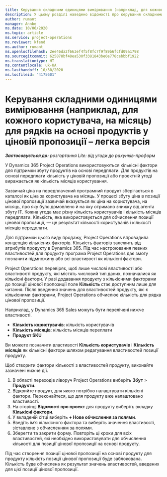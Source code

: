 ```yaml
---
title: Керування складними одиницями вимірювання (наприклад, для кожного користувача, на місяць) для рядків на основі продуктів у ціновій пропозиції – легка версія
description: У цьому розділі наведено відомості про керування складними одиницями вимірювання для позицій цінових пропозицій на основі продуктів.
author: rumant
manager: Annbe
ms.date: 10/06/2020
ms.topic: article
ms.service: project-operations
ms.reviewer: kfend
ms.author: rumant
ms.openlocfilehash: 2ee46da2f663ef4f5f8fc7f9f89b6fcfd09a1798
ms.sourcegitcommit: 625878bf48ea530f3381843be0e778cebbbf1922
ms.translationtype: HT
ms.contentlocale: uk-UA
ms.lasthandoff: 10/30/2020
ms.locfileid: "4175601"
---
```

# <a name="managing-complex-units-such-as-per-user-per-month-for-product-based-quote-lines---lite"></a>Керування складними одиницями вимірювання (наприклад, для кожного користувача, на місяць) для рядків на основі продуктів у ціновій пропозиції – легка версія

_**Застосовується до:** розгортання Lite: від угоди до рахунків-проформ_

У Dynamics 365 Project Operations використовуються кількісні фактори для підтримки збуту продуктів на основі передплати. Для продуктів на основі передплати кількість у ціновій пропозиції або проектній угоді виражається як кількість місяців користування.

Зазвичай ціна на передплачений програмний продукт зберігається в каталозі як ціна за користувача на місяць. У процесі збуту ціна в позиції цінової пропозиції зазвичай вказується як ціна на користувача, на місяць, про яку було домовлено й на яку отримано знижку від агента збуту ІТ. Кожна угода має різну кількість користувачів і кількість місяців передплати. Кількість, яка використовується для обчислення позиції цінової пропозиції, — це результат кількості користувачів і кількості місяців передплати.

Для підтримки цього виду продажу, Project Operations впровадила концепцію кількісних факторів. Кількість факторів залежить від атрибутів продукту в Dynamics 365. Під час настроювання певних властивостей для продукту програма Project Operations дає змогу позначити підмножину або всі властивості як кількісні фактори.

Project Operations перевіряє, щоб лише числові властивості або властивості продукту, які містять числовий тип даних, позначалися як кількісні фактори. У разі додавання продукту з кількісними факторами до позиції цінової пропозиції поле **Кількість** стає доступним лише для читання. Після введення значень для властивостей продукту, які є кількісними факторами, Project Operations обчислює кількість для рядка цінової пропозиції.

Наприклад, у Dynamics 365 Sales можуть бути перелічені нижче властивості.

- **Кількість користувачів**: кількість користувачів
- **Кількість місяців**: кількість місяців переплати
- **Продукт SKU**

Ви можете позначити властивості **Кількість користувачів** і **Кількість місяців** як кількісні фактори шляхом редагування властивостей позиції продукту.

Щоб створити фактори кількості з властивостей продукту, виконайте зазначені нижче дії.

1. В області переходів ліворуч Project Operations виберіть **Збут** > **Продукти**.
2. Відкрийте продукт, для якого потрібно налаштувати кількісні фактори. Переконайтеся, що для продукту вже налаштовано властивості.
3. На сторінці **Відомості про проект** для продукту виберіть вкладку **Кількісні фактори**.
4. У вкладеній сітці виберіть **+ Нове обчислення за полями**.
5. Введіть ім’я кількісного фактора та виберіть значення властивості, зіставлене з обчисленням за полями.
6. Зберегти та закрити форму. Повторіть ці кроки для всіх властивостей, які необхідно використовувати для обчислення кількості для позиції цінової пропозиції на основі продукту.

Під час створення позиції цінової пропозиції на основі продукту для продукту кількість позиції цінової пропозиції буде заблокована. Кількість буде обчислена як результат значень властивостей, введених для цієї позиції цінової пропозиції.
